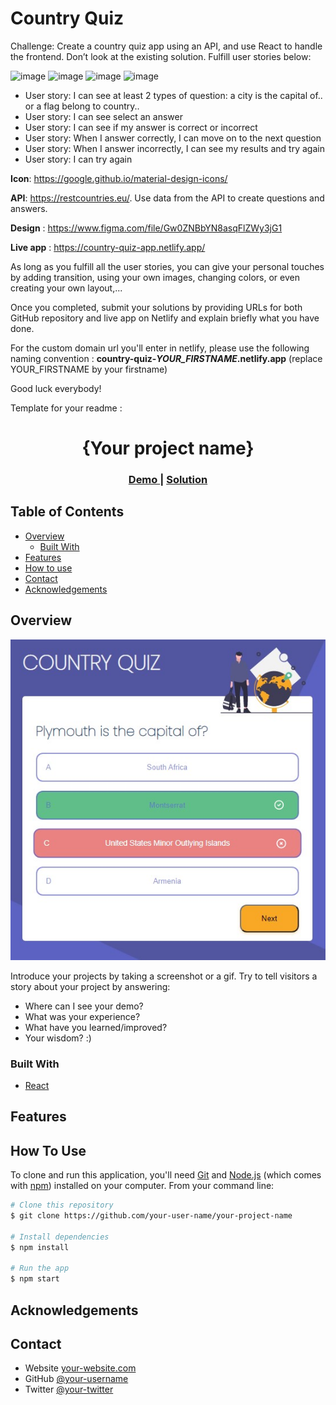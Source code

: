# Country Quiz

Challenge: Create a country quiz app using an API, and use React to handle the frontend. Don’t look at the existing solution. Fulfill user stories below:

![image](./assets/quiz1.png)
![image](./assets/quiz2.png)
![image](./assets/quiz3.png)
![image](./assets/quiz4.png)

-   User story: I can see at least 2 types of question: a city is the capital of.. or a flag belong to country..
-   User story: I can see select an answer
-   User story: I can see if my answer is correct or incorrect
-   User story: When I answer correctly, I can move on to the next question
-   User story: When I answer incorrectly, I can see my results and try again
-   User story: I can try again

**Icon**: https://google.github.io/material-design-icons/

**API**: https://restcountries.eu/. Use data from the API to create questions and answers.

**Design** : https://www.figma.com/file/Gw0ZNBbYN8asqFlZWy3jG1

**Live app** : https://country-quiz-app.netlify.app/

As long as you fulfill all the user stories, you can give your personal touches by adding transition, using your own images, changing colors, or even creating your own layout,...

Once you completed, submit your solutions by providing URLs for both GitHub repository and live app on Netlify and explain briefly what you have done.

For the custom domain url you'll enter in netlify, please use the following naming convention : **country-quiz-_YOUR_FIRSTNAME_.netlify.app** (replace YOUR_FIRSTNAME by your firstname)

Good luck everybody!

Template for your readme :

<!-- Please update value in the {}  -->

<h1 align="center">{Your project name}</h1>

<div align="center">
  <h3>
    <a href="https://country-quiz-tantely.netlify.app/">
      Demo
    </a>
    <span> | </span>
    <a href="https://github.com/starjardin/country-quiz">
      Solution
    </a>
  </h3>
</div>

<!-- TABLE OF CONTENTS -->

## Table of Contents

-   [Overview](#overview)
    -   [Built With](#built-with)
-   [Features](#features)
-   [How to use](#how-to-use)
-   [Contact](#contact)
-   [Acknowledgements](#acknowledgements)

<!-- OVERVIEW -->

## Overview

![screenshot](./assets/country-quiz.jpg)

Introduce your projects by taking a screenshot or a gif. Try to tell visitors a story about your project by answering:

-   Where can I see your demo?
-   What was your experience?
-   What have you learned/improved?
-   Your wisdom? :)

### Built With

<!-- This section should list any major frameworks that you built your project using. Here are a few examples.-->

-   [React](https://reactjs.org/)

## Features

<!-- List the features of your application or follow the template. Don't share the figma file here :) -->

## How To Use

<!-- Example: -->

To clone and run this application, you'll need [Git](https://git-scm.com) and [Node.js](https://nodejs.org/en/download/) (which comes with [npm](http://npmjs.com)) installed on your computer. From your command line:

```bash
# Clone this repository
$ git clone https://github.com/your-user-name/your-project-name

# Install dependencies
$ npm install

# Run the app
$ npm start
```

## Acknowledgements

<!-- This section should list any articles or add-ons/plugins that helps you to complete the project. This is optional but it will help you in the future. For example: -->

## Contact

-   Website [your-website.com](https://{your-web-site-link})
-   GitHub [@your-username](https://github.com/starjardin)
-   Twitter [@your-twitter](https://{twitter.com/your-username})
